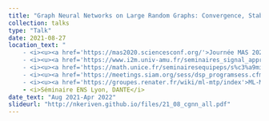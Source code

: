 ```yaml
---
title: "Graph Neural Networks on Large Random Graphs: Convergence, Stability, Universality"
collection: talks
type: "Talk"
date: 2021-08-27
location_text: "
	- <i><u><a href='https://mas2020.sciencesconf.org/'>Journée MAS 2020</a></u></i><br>
	- <i><u><a href='https://www.i2m.univ-amu.fr/seminaires_signal_apprentissage/Conf/Oct2021/index.php'>GdR MIA Day: High-Dimensional Data Analysis</a></u></i><br>
	- <i><u><a href='https://math.unice.fr/seminairesequipeps/s%c3%a9minaire-de-l%c3%a9quipe-de-probabilit%c3%a9s-et-statistique.html'>Séminaires LJAD (Nice)</a></u></i><br>
	- <i><u><a href='https://meetings.siam.org/sess/dsp_programsess.cfm?SESSIONCODE=74406'>SIAM/IS Early Career Prize</a></u></i><br>
	- <i><u><a href='https://groupes.renater.fr/wiki/ml-mtp/index'>ML-MTP : Machine Learning in Montpellier, Theory and Practice</a></u></i>"
	- <i>Séminaire ENS Lyon, DANTE</i>
date_text: "Aug 2021-Apr 2022"
slideurl: "http://nkeriven.github.io/files/21_08_cgnn_all.pdf"
---
```


